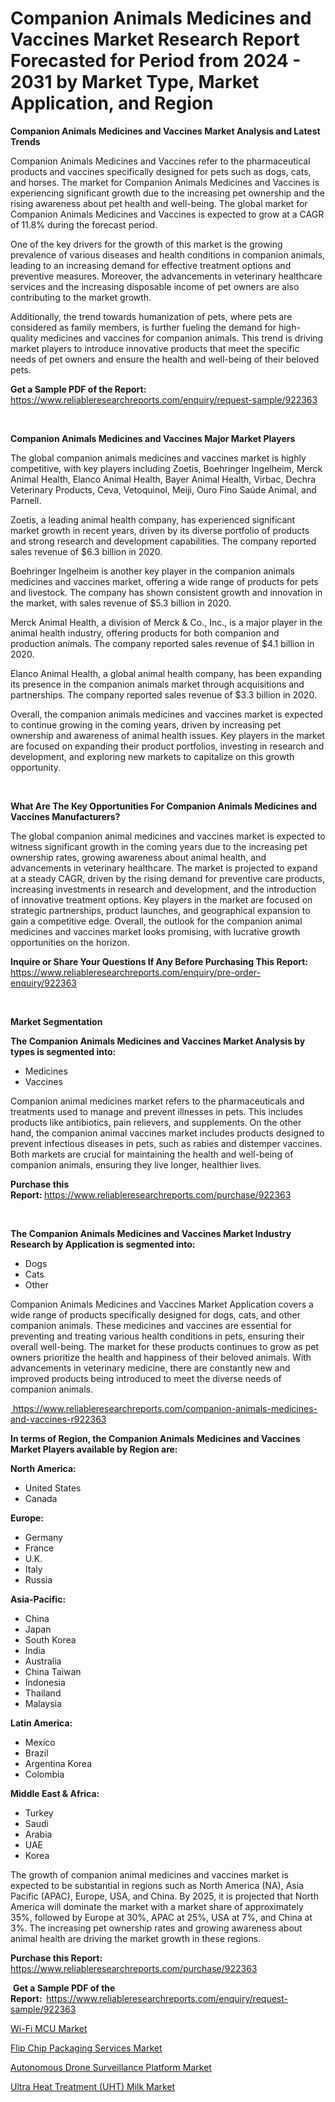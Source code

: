 <p><h1>Companion Animals Medicines and Vaccines Market Research Report Forecasted for Period from 2024 -  2031 by Market Type, Market Application, and Region</h1></p><p><strong>Companion Animals Medicines and Vaccines Market Analysis and Latest Trends</strong></p>
<p><p>Companion Animals Medicines and Vaccines refer to the pharmaceutical products and vaccines specifically designed for pets such as dogs, cats, and horses. The market for Companion Animals Medicines and Vaccines is experiencing significant growth due to the increasing pet ownership and the rising awareness about pet health and well-being. The global market for Companion Animals Medicines and Vaccines is expected to grow at a CAGR of 11.8% during the forecast period.</p><p>One of the key drivers for the growth of this market is the growing prevalence of various diseases and health conditions in companion animals, leading to an increasing demand for effective treatment options and preventive measures. Moreover, the advancements in veterinary healthcare services and the increasing disposable income of pet owners are also contributing to the market growth.</p><p>Additionally, the trend towards humanization of pets, where pets are considered as family members, is further fueling the demand for high-quality medicines and vaccines for companion animals. This trend is driving market players to introduce innovative products that meet the specific needs of pet owners and ensure the health and well-being of their beloved pets.</p></p>
<p><strong>Get a Sample PDF of the Report:&nbsp;</strong> <a href="https://www.reliableresearchreports.com/enquiry/request-sample/922363">https://www.reliableresearchreports.com/enquiry/request-sample/922363</a></p>
<p>&nbsp;</p>
<p><strong>Companion Animals Medicines and Vaccines Major Market Players</strong></p>
<p><p>The global companion animals medicines and vaccines market is highly competitive, with key players including Zoetis, Boehringer Ingelheim, Merck Animal Health, Elanco Animal Health, Bayer Animal Health, Virbac, Dechra Veterinary Products, Ceva, Vetoquinol, Meiji, Ouro Fino Saúde Animal, and Parnell. </p><p>Zoetis, a leading animal health company, has experienced significant market growth in recent years, driven by its diverse portfolio of products and strong research and development capabilities. The company reported sales revenue of $6.3 billion in 2020.</p><p>Boehringer Ingelheim is another key player in the companion animals medicines and vaccines market, offering a wide range of products for pets and livestock. The company has shown consistent growth and innovation in the market, with sales revenue of $5.3 billion in 2020.</p><p>Merck Animal Health, a division of Merck & Co., Inc., is a major player in the animal health industry, offering products for both companion and production animals. The company reported sales revenue of $4.1 billion in 2020.</p><p>Elanco Animal Health, a global animal health company, has been expanding its presence in the companion animals market through acquisitions and partnerships. The company reported sales revenue of $3.3 billion in 2020.</p><p>Overall, the companion animals medicines and vaccines market is expected to continue growing in the coming years, driven by increasing pet ownership and awareness of animal health issues. Key players in the market are focused on expanding their product portfolios, investing in research and development, and exploring new markets to capitalize on this growth opportunity.</p></p>
<p>&nbsp;</p>
<p><strong>What Are The Key Opportunities For Companion Animals Medicines and Vaccines Manufacturers?</strong></p>
<p><p>The global companion animal medicines and vaccines market is expected to witness significant growth in the coming years due to the increasing pet ownership rates, growing awareness about animal health, and advancements in veterinary healthcare. The market is projected to expand at a steady CAGR, driven by the rising demand for preventive care products, increasing investments in research and development, and the introduction of innovative treatment options. Key players in the market are focused on strategic partnerships, product launches, and geographical expansion to gain a competitive edge. Overall, the outlook for the companion animal medicines and vaccines market looks promising, with lucrative growth opportunities on the horizon.</p></p>
<p><strong>Inquire or Share Your Questions If Any Before Purchasing This Report:</strong> <a href="https://www.reliableresearchreports.com/enquiry/pre-order-enquiry/922363">https://www.reliableresearchreports.com/enquiry/pre-order-enquiry/922363</a></p>
<p>&nbsp;</p>
<p><strong>Market Segmentation</strong></p>
<p><strong>The Companion Animals Medicines and Vaccines Market Analysis by types is segmented into:</strong></p>
<p><ul><li>Medicines</li><li>Vaccines</li></ul></p>
<p><p>Companion animal medicines market refers to the pharmaceuticals and treatments used to manage and prevent illnesses in pets. This includes products like antibiotics, pain relievers, and supplements. On the other hand, the companion animal vaccines market includes products designed to prevent infectious diseases in pets, such as rabies and distemper vaccines. Both markets are crucial for maintaining the health and well-being of companion animals, ensuring they live longer, healthier lives.</p></p>
<p><strong>Purchase this Report:&nbsp;</strong><a href="https://www.reliableresearchreports.com/purchase/922363">https://www.reliableresearchreports.com/purchase/922363</a></p>
<p>&nbsp;</p>
<p><strong>The Companion Animals Medicines and Vaccines Market Industry Research by Application is segmented into:</strong></p>
<p><ul><li>Dogs</li><li>Cats</li><li>Other</li></ul></p>
<p><p>Companion Animals Medicines and Vaccines Market Application covers a wide range of products specifically designed for dogs, cats, and other companion animals. These medicines and vaccines are essential for preventing and treating various health conditions in pets, ensuring their overall well-being. The market for these products continues to grow as pet owners prioritize the health and happiness of their beloved animals. With advancements in veterinary medicine, there are constantly new and improved products being introduced to meet the diverse needs of companion animals.</p></p>
<p><a href="https://www.reliableresearchreports.com/companion-animals-medicines-and-vaccines-r922363">&nbsp;https://www.reliableresearchreports.com/companion-animals-medicines-and-vaccines-r922363</a></p>
<p><strong>In terms of Region, the Companion Animals Medicines and Vaccines Market Players available by Region are:</strong></p>
<p>
    <p> <strong> North America: </strong>
        <ul>
            <li>United States</li>
            <li>Canada</li>
        </ul>
        </p> 
    <p> <strong> Europe: </strong>
        <ul>
            <li>Germany</li>
            <li>France</li>
            <li>U.K.</li>
            <li>Italy</li>
            <li>Russia</li>
        </ul>
        </p> 
    <p> <strong> Asia-Pacific: </strong>
        <ul>
            <li>China</li>
            <li>Japan</li>
            <li>South Korea</li>
            <li>India</li>
            <li>Australia</li>
            <li>China Taiwan</li>
            <li>Indonesia</li>
            <li>Thailand</li>
            <li>Malaysia</li>
        </ul>
        </p> 
    <p> <strong> Latin America: </strong>
        <ul>
            <li>Mexico</li>
            <li>Brazil</li>
            <li>Argentina Korea</li>
            <li>Colombia</li>
        </ul>
        </p> 
    <p> <strong> Middle East & Africa: </strong>
        <ul>
            <li>Turkey</li>
            <li>Saudi</li>
            <li>Arabia</li>
            <li>UAE</li>
            <li>Korea</li>
        </ul>
    </p>
    </p>
<p><p>The growth of companion animal medicines and vaccines market is expected to be substantial in regions such as North America (NA), Asia Pacific (APAC), Europe, USA, and China. By 2025, it is projected that North America will dominate the market with a market share of approximately 35%, followed by Europe at 30%, APAC at 25%, USA at 7%, and China at 3%. The increasing pet ownership rates and growing awareness about animal health are driving the market growth in these regions.</p></p>
<p><strong>Purchase this Report: </strong><a href="https://www.reliableresearchreports.com/purchase/922363">https://www.reliableresearchreports.com/purchase/922363</a></p>
<p>&nbsp;<strong>Get a Sample PDF of the Report:&nbsp;&nbsp;</strong><a href="https://www.reliableresearchreports.com/enquiry/request-sample/922363">https://www.reliableresearchreports.com/enquiry/request-sample/922363</a></p>
<p><strong></strong></p>
<p><p><a href="https://www.linkedin.com/pulse/wi-fi-mcu-market-trends-analysis-forecasted-period-2024-2031-sonye?trackingId=%2FMjdYg01Yd1i8UaVulCybQ%3D%3D">Wi-Fi MCU Market</a></p><p><a href="https://github.com/HenrietteMills1/Market-Research-Report-List-1/blob/main/flip-chip-packaging-services-market.md">Flip Chip Packaging Services Market</a></p><p><a href="https://github.com/JameTravis/Market-Research-Report-List-5/blob/main/autonomous-drone-surveillance-platform-market.md">Autonomous Drone Surveillance Platform Market</a></p><p><a href="https://www.linkedin.com/pulse/ultra-heat-treatment-uht-milk-market-size-reveals-best-marketing-aarrf?trackingId=XvNwgQmVq12CCGmY8O8FMw%3D%3D">Ultra Heat Treatment (UHT) Milk Market</a></p></p>